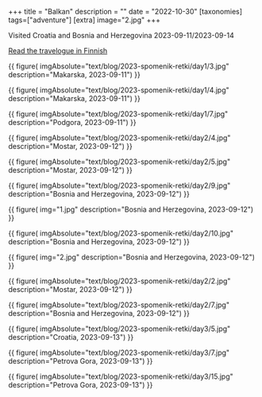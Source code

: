 +++
title = "Balkan"
description = ""
date = "2022-10-30"
[taxonomies]
tags=["adventure"]
[extra]
image="2.jpg"
+++

Visited Croatia and Bosnia and Herzegovina
 2023-09-11/2023-09-14

[Read the travelogue in Finnish](@/text/blog/2023-spomenik-retki/index.md)

{{
    figure(
        imgAbsolute="text/blog/2023-spomenik-retki/day1/3.jpg"
        description="Makarska, 2023-09-11")
}}

{{
    figure(
        imgAbsolute="text/blog/2023-spomenik-retki/day1/4.jpg"
        description="Makarska, 2023-09-11")
}}

{{
    figure(
        imgAbsolute="text/blog/2023-spomenik-retki/day1/7.jpg"
        description="Podgora, 2023-09-11")
}}

{{
    figure(
        imgAbsolute="text/blog/2023-spomenik-retki/day2/4.jpg"
        description="Mostar, 2023-09-12")
}}

{{
    figure(
        imgAbsolute="text/blog/2023-spomenik-retki/day2/5.jpg"
        description="Mostar, 2023-09-12")
}}

{{
    figure(
        imgAbsolute="text/blog/2023-spomenik-retki/day2/9.jpg"
        description="Bosnia and Herzegovina, 2023-09-12")
}}

{{
    figure(
        img="1.jpg"
        description="Bosnia and Herzegovina, 2023-09-12")
}}

{{
    figure(
        imgAbsolute="text/blog/2023-spomenik-retki/day2/10.jpg"
        description="Bosnia and Herzegovina, 2023-09-12")
}}

{{
    figure(
        img="2.jpg"
        description="Bosnia and Herzegovina, 2023-09-12")
}}

{{
    figure(
        imgAbsolute="text/blog/2023-spomenik-retki/day2/2.jpg"
        description="Mostar, 2023-09-12")
}}

{{
    figure(
        imgAbsolute="text/blog/2023-spomenik-retki/day2/7.jpg"
        description="Bosnia and Herzegovina, 2023-09-12")
}}

{{
    figure(
        imgAbsolute="text/blog/2023-spomenik-retki/day3/5.jpg"
        description="Croatia, 2023-09-13")
}}

{{
    figure(
        imgAbsolute="text/blog/2023-spomenik-retki/day3/7.jpg"
        description="Petrova Gora, 2023-09-13")
}}

{{
    figure(
        imgAbsolute="text/blog/2023-spomenik-retki/day3/15.jpg"
        description="Petrova Gora, 2023-09-13")
}}

